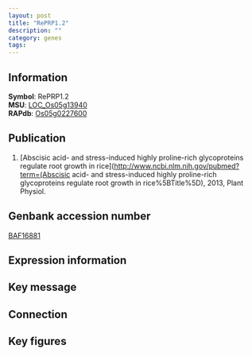 ```yaml
---
layout: post
title: "RePRP1.2"
description: ""
category: genes
tags: 
---
```


## Information
__Symbol__: RePRP1.2  
__MSU__: [LOC_Os05g13940](http://rice.plantbiology.msu.edu/cgi-bin/ORF_infopage.cgi?orf=LOC_Os05g13940)  
__RAPdb__: [Os05g0227600](http://rapdb.dna.affrc.go.jp/viewer/gbrowse_details/irgsp1?name=Os05g0227600)  

## Publication
1. [Abscisic acid- and stress-induced highly proline-rich glycoproteins regulate root growth in rice](http://www.ncbi.nlm.nih.gov/pubmed?term=(Abscisic acid- and stress-induced highly proline-rich glycoproteins regulate root growth in rice%5BTitle%5D), 2013, Plant Physiol.

## Genbank accession number
[BAF16881](http://www.ncbi.nlm.nih.gov/nuccore/BAF16881)

## Expression information

## Key message

## Connection

## Key figures


